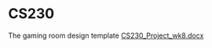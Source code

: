 # CS230
The gaming room design template
[CS230_Project_wk8.docx](https://github.com/user-attachments/files/20963086/CS230_Project_wk8.docx)
